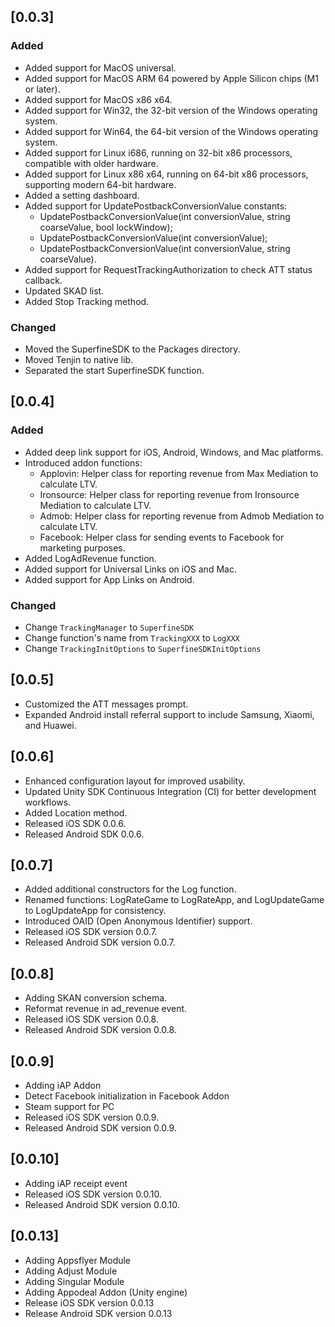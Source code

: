 ## [0.0.3]

### Added

- Added support for MacOS universal.
- Added support for MacOS ARM 64 powered by Apple Silicon chips (M1 or later).
- Added support for MacOS x86 x64.
- Added support for Win32, the 32-bit version of the Windows operating system.
- Added support for Win64, the 64-bit version of the Windows operating system.
- Added support for Linux i686, running on 32-bit x86 processors, compatible with older hardware.
- Added support for Linux x86 x64, running on 64-bit x86 processors, supporting modern 64-bit hardware.
- Added a setting dashboard.
- Added support for UpdatePostbackConversionValue constants:
  - UpdatePostbackConversionValue(int conversionValue, string coarseValue, bool lockWindow);
  - UpdatePostbackConversionValue(int conversionValue);
  - UpdatePostbackConversionValue(int conversionValue, string coarseValue).
- Added support for RequestTrackingAuthorization to check ATT status callback.
- Updated SKAD list.
- Added Stop Tracking method.

### Changed

- Moved the SuperfineSDK to the Packages directory.
- Moved Tenjin to native lib.
- Separated the start SuperfineSDK function.

## [0.0.4]

### Added

- Added deep link support for iOS, Android, Windows, and Mac platforms.
- Introduced addon functions:
  - Applovin: Helper class for reporting revenue from Max Mediation to calculate LTV.
  - Ironsource: Helper class for reporting revenue from Ironsource Mediation to calculate LTV.
  - Admob: Helper class for reporting revenue from Admob Mediation to calculate LTV.
  - Facebook: Helper class for sending events to Facebook for marketing purposes.
- Added LogAdRevenue function.
- Added support for Universal Links on iOS and Mac.
- Added support for App Links on Android.

### Changed
- Change `TrackingManager` to `SuperfineSDK`
- Change function's name from `TrackingXXX` to `LogXXX`
- Change `TrackingInitOptions` to `SuperfineSDKInitOptions`

## [0.0.5]

- Customized the ATT messages prompt.
- Expanded Android install referral support to include Samsung, Xiaomi, and Huawei.

## [0.0.6]
- Enhanced configuration layout for improved usability.
- Updated Unity SDK Continuous Integration (CI) for better development workflows.
- Added Location method.
- Released iOS SDK 0.0.6.
- Released Android SDK 0.0.6.

## [0.0.7]
- Added additional constructors for the Log function.
- Renamed functions: LogRateGame to LogRateApp, and LogUpdateGame to LogUpdateApp for consistency.
- Introduced OAID (Open Anonymous Identifier) support.
- Released iOS SDK version 0.0.7.
- Released Android SDK version 0.0.7.

## [0.0.8]
- Adding SKAN conversion schema.
- Reformat revenue in ad_revenue event.
- Released iOS SDK version 0.0.8.
- Released Android SDK version 0.0.8.

## [0.0.9]
- Adding iAP Addon
- Detect Facebook initialization in Facebook Addon
- Steam support for PC
- Released iOS SDK version 0.0.9.
- Released Android SDK version 0.0.9.

## [0.0.10]
- Adding iAP receipt event
- Released iOS SDK version 0.0.10.
- Released Android SDK version 0.0.10.

## [0.0.13]
- Adding Appsflyer Module 
- Adding Adjust Module
- Adding Singular Module 
- Adding Appodeal Addon (Unity engine)
- Release iOS SDK version 0.0.13
- Release Android SDK version 0.0.13
